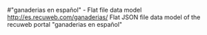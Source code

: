 #"ganaderias en español" - Flat file data model
http://es.recuweb.com/ganaderias/
Flat JSON file data model of the recuweb portal "ganaderias en español"
